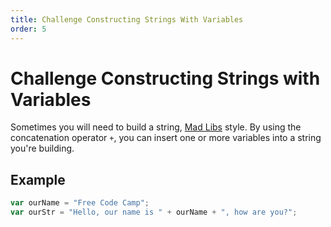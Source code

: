 ```yaml
---
title: Challenge Constructing Strings With Variables
order: 5
---
```

# Challenge Constructing Strings with Variables

Sometimes you will need to build a string, [Mad Libs](https://en.wikipedia.org/wiki/Mad_Libs) style. By using the concatenation operator `+`, you can insert one or more variables into a string you're building.

## Example

```javascript
var ourName = "Free Code Camp";
var ourStr = "Hello, our name is " + ourName + ", how are you?";
```
